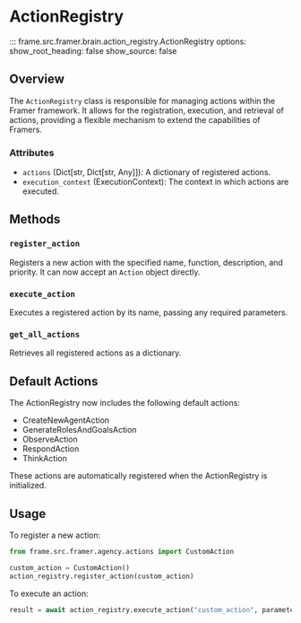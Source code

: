 # ActionRegistry

::: frame.src.framer.brain.action_registry.ActionRegistry
    options:
      show_root_heading: false
      show_source: false

## Overview

The `ActionRegistry` class is responsible for managing actions within the Framer framework. It allows for the registration, execution, and retrieval of actions, providing a flexible mechanism to extend the capabilities of Framers.

### Attributes

- `actions` (Dict[str, Dict[str, Any]]): A dictionary of registered actions.
- `execution_context` (ExecutionContext): The context in which actions are executed.

## Methods

### `register_action`

Registers a new action with the specified name, function, description, and priority. It can now accept an `Action` object directly.

### `execute_action`

Executes a registered action by its name, passing any required parameters.

### `get_all_actions`

Retrieves all registered actions as a dictionary.

## Default Actions

The ActionRegistry now includes the following default actions:

- CreateNewAgentAction
- GenerateRolesAndGoalsAction
- ObserveAction
- RespondAction
- ThinkAction

These actions are automatically registered when the ActionRegistry is initialized.

## Usage

To register a new action:

```python
from frame.src.framer.agency.actions import CustomAction

custom_action = CustomAction()
action_registry.register_action(custom_action)
```

To execute an action:

```python
result = await action_registry.execute_action("custom_action", parameters={})
```
